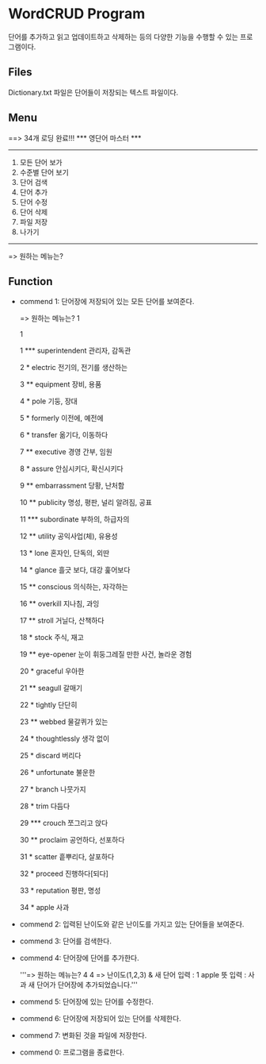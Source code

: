WordCRUD Program
================
단어를 추가하고 읽고 업데이트하고 삭제하는 등의 다양한 기능을 수행할 수 있는 프로그램이다.

Files
-----
Dictionary.txt 파일은 단어들이 저장되는 텍스트 파일이다.

Menu
----
  ==> 34개 로딩 완료!!!
  *** 영단어 마스터 ***
  ********************
  1. 모든 단어 보가
  2. 수준별 단어 보기
  3. 단어 검색
  4. 단어 추가
  5. 단어 수정
  6. 단어 삭제
  7. 파일 저장
  0. 나가기
  ********************
  => 원하는 메뉴는? 


Function
--------
+ commend 1: 단어장에 저장되어 있는 모든 단어를 보여준다.

  => 원하는 메뉴는? 1
  
  1
  
  1 *** superintendent  관리자, 감독관
  
  2 *         electric  전기의, 전기를 생산하는
  
  3 **       equipment  장비, 용품
  
  4 *             pole  기둥, 장대
  
  5 *         formerly  이전에, 예전에
  
  6 *         transfer  옮기다, 이동하다
  
  7 **       executive  경영 간부, 임원
  
  8 *           assure  안심시키다, 확신시키다
  
  9 **   embarrassment  당황, 난처함
  
  10 **       publicity  명성, 평판, 널리 알려짐, 공표
  
  11 ***    subordinate  부하의, 하급자의
  
  12 **         utility  공익사업(체), 유용성
  
  13 *             lone  혼자인, 단독의, 외딴
  
  14 *           glance  흘긋 보다, 대강 훑어보다
  
  15 **       conscious  의식하는, 자각하는
  
  16 **        overkill  지나침, 과잉
  
  17 **          stroll  거닐다, 산책하다
  
  18 *            stock  주식, 재고
  
  19 **      eye-opener  눈이 휘둥그레질 만한 사건, 놀라운 경험
  
  20 *         graceful  우아한
  
  21 **         seagull  갈매기
  
  22 *          tightly  단단히

  23 **          webbed  물갈퀴가 있는
  
  24 *    thoughtlessly  생각 없이
  
  25 *          discard  버리다
  
  26 *      unfortunate  불운한
  
  27 *           branch  나뭇가지
  
  28 *             trim  다듬다
  
  29 ***         crouch  쪼그리고 앉다
  
  30 **        proclaim  공언하다, 선포하다
  
  31 *          scatter  흩뿌리다, 살포하다
  
  32 *          proceed  진행하다[되다]
  
  33 *       reputation  평판, 명성
  
  34 *            apple  사과



+ commend 2: 입력된 난이도와 같은 난이도를 가지고 있는 단어들을 보여준다. 

+ commend 3: 단어를 검색한다. 

+ commend 4: 단어장에 단어를 추가한다. 

    '''=> 원하는 메뉴는? 4
    4
    => 난이도(1,2,3) & 새 단어 입력 : 1 apple
    뜻 입력 : 사과
    새 단어가 단어장에 추가되었습니다.''' 


+ commend 5: 단어장에 있는 단어를 수정한다.

+ commend 6: 단어장에 저장되어 있는 단어를 삭제한다. 

+ commend 7: 변화된 것을 파일에 저장한다. 

+ commend 0: 프로그램을 종료한다. 
